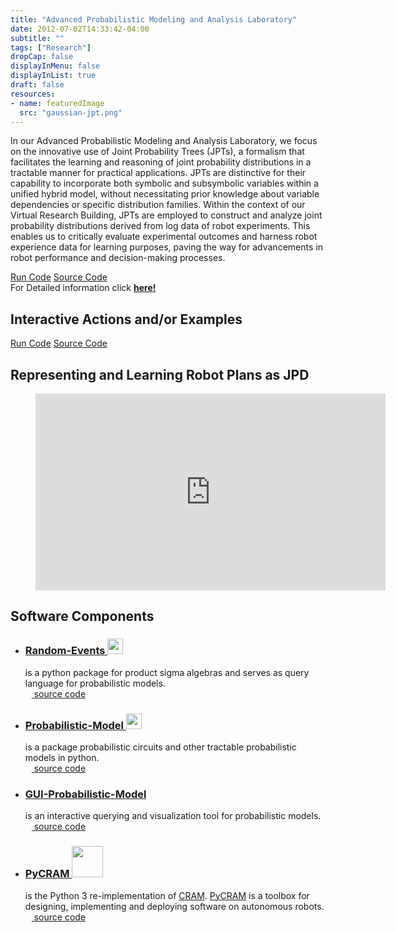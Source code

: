 ```yaml
---
title: "Advanced Probabilistic Modeling and Analysis Laboratory"
date: 2012-07-02T14:33:42-04:00
subtitle: ""
tags: ["Research"]
dropCap: false
displayInMenu: false
displayInList: true
draft: false
resources:
- name: featuredImage
  src: "gaussian-jpt.png"
---
```


In our Advanced Probabilistic Modeling and Analysis Laboratory, we focus on the
innovative use of Joint Probability Trees (JPTs), a formalism that facilitates the
learning and reasoning of joint probability distributions in a tractable manner for
practical applications. JPTs are distinctive for their capability to incorporate both
symbolic and subsymbolic variables within a unified hybrid model, without
necessitating prior knowledge about variable dependencies or specific distribution
families. Within the context of our Virtual Research Building, JPTs are employed to
construct and analyze joint probability distributions derived from log data of robot
experiments. This enables us to critically evaluate experimental outcomes and
harness robot experience data for learning purposes, paving the way for
advancements in robot performance and decision-making processes.

<div class="hidde-after-preview">
<a class="btn btn-primary" target="_blank" href="https://binder.intel4coro.de/v2/gh/MrSkooma/jpt-gui/jupiter-branch?urlpath=notebooks%2Fsrc%2Fjpt_gui%2Fapp.ipynb%3Fautorun%3Dtrue">Run Code</a>
<a class="btn btn-success" target="_blank" href="https://github.com/joint-probability-trees/">Source Code</a>
</div>

<div class="hidde-after-preview">
  For Detailed information click
  <a class="btn btn-success" target="_blank" href="advanced-probabilistic-modeling-and-analysis-laboratory"><b>here!</b></a>
</div>

<!--more-->

<!-- <div class="main-well-flex-container" style="margin:20px;align-items: center;">

  <div style="flex:30%;">
      <img src="profile_picture.png" style="clip-path: circle(35%);">
  </div>

  <div style="flex:70%;">
    <h3>Replace with Name</h3>
    Tel:     +49 XXXXXXXXXX <br>
    Fax:     +49 XXXXXXXXXX <br>
    Mail:    <a href="mailto:XXXXXXX@cs.uni-bremen.de">XXXXXX@cs.uni-bremen.de</a> <br>
    <a style="color:red" href="https://ai.uni-bremen.de/team/XXXXXXXXX">
      <span style="font-size: 15px;">Profile</span>
    </a>
  </div>

</div> -->

Interactive Actions and/or Examples
---

<div>
<a class="btn btn-primary" target="_blank" href="https://binder.intel4coro.de/v2/gh/MrSkooma/jpt-gui/jupiter-branch?urlpath=notebooks%2Fsrc%2Fjpt_gui%2Fapp.ipynb%3Fautorun%3Dtrue">Run Code</a>
<a class="btn btn-success" target="_blank" href="https://github.com/joint-probability-trees/">Source Code</a>
</div>

Representing and Learning Robot Plans as JPD
---

<figure class="video_container">
  <iframe width="560" height="315" src="https://www.youtube.com/embed/kXC0G_TtNug?si=uC9gV3wuRxy-nfww" title="YouTube video player" frameborder="0" allow="accelerometer; autoplay; clipboard-write; encrypted-media; gyroscope; picture-in-picture; web-share" referrerpolicy="strict-origin-when-cross-origin" allowfullscreen></iframe>
</figure>

Software Components
---

- ### [Random-Events <img class="sc-image" src="https://random-events.readthedocs.io/en/latest/_static/Tomato.png" height=25>](https://random-events.readthedocs.io/en/latest/#) 
  is a python package for product sigma algebras and serves as query language for probabilistic models.\
  [<img class="sc-image" src="https://github.githubassets.com/favicons/favicon.svg" height=10> source code](https://github.com/tomsch420/random-events)

- ### [Probabilistic-Model <img class="sc-image" src="https://probabilistic-model.readthedocs.io/en/latest/_static/Logo.svg" height=25>](https://probabilistic-model.readthedocs.io/en/latest/)
  is a package probabilistic circuits and other tractable probabilistic models in python.\
  [<img class="sc-image" src="https://github.githubassets.com/favicons/favicon.svg" height=10> source code](https://github.com/tomsch420/probabilistic_model)

- ### [GUI-Probabilistic-Model](https://github.com/MrSkooma/gui-probabilistic-model/blob/main/README.md)
  is an interactive querying and visualization tool for probabilistic models.\
  [<img class="sc-image" src="https://github.githubassets.com/favicons/favicon.svg" height=10> source code](https://github.com/MrSkooma/gui-probabilistic-model)

- ### [PyCRAM <img class="sc-image" src="https://pycram.readthedocs.io/en/latest/_images/pycram_logo.png" height=50>](https://pycram.readthedocs.io/en/latest/index.html)
  is the Python 3 re-implementation of [CRAM](https://cram-system.org/). [PyCRAM](https://pycram.readthedocs.io/en/latest/index.html) is a toolbox for designing, implementing and deploying software on autonomous robots.\
  [<img class="sc-image" src="https://github.githubassets.com/favicons/favicon.svg" height=10> source code](https://github.com/cram2/pycram)

